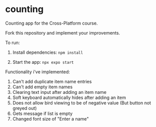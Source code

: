 # counting

Counting app for the Cross-Platform course.

Fork this repository and implement your improvements.

To run:

1. Install dependencies: `npm install`

2. Start the app: `npx expo start`

Functionality i've implemented:

1. Can't add duplicate item name entries
2. Can't add empty item names
3. Clearing text input after adding an item name
4. Soft keyboard automatically hides after adding an item
5. Does not allow bird viewing to be of negative value (But button not greyed out)
6. Gets message if list is empty
7. Changed font size of "Enter a name"